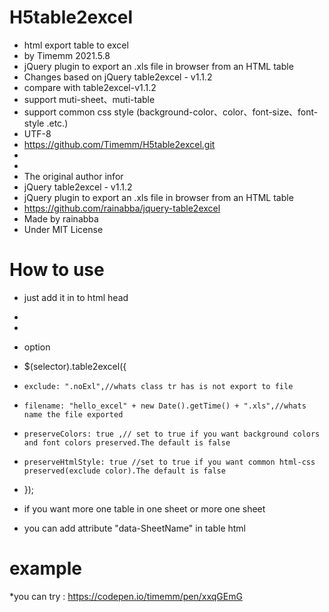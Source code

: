 # H5table2excel
* html export table to excel
 *  by Timemm 2021.5.8
 *  jQuery plugin to export an .xls file in browser from an HTML table
 *  Changes based on jQuery table2excel - v1.1.2
 *  compare with table2excel-v1.1.2
 *  support muti-sheet、muti-table
 *  support common css style (background-color、color、font-size、font-style .etc.)
 *  UTF-8
 *  https://github.com/Timemm/H5table2excel.git
 *  
 *  
 *  The original author infor
 *  jQuery table2excel - v1.1.2
 *  jQuery plugin to export an .xls file in browser from an HTML table
 *  https://github.com/rainabba/jquery-table2excel
 *  Made by rainabba
 *  Under MIT License



 # How to use

 * just add it in to html head
  * <script src="./js/jquery-3.3.1.min.js"></script>
  * <script src="./js/jquery.H5table2excel.js"></script>

 * option
  * $(selector).table2excel({
  *     exclude: ".noExl",//whats class tr has is not export to file
  *     filename: "hello_excel" + new Date().getTime() + ".xls",//whats name the file exported
  *     preserveColors: true ,// set to true if you want background colors and font colors preserved.The default is false
  *     preserveHtmlStyle: true //set to true if you want common html-css preserved(exclude color).The default is false
  * });

 * if you want more one table in one sheet or more one sheet
 * you can add attribute "data-SheetName" in table html

 # example
  *you can try : https://codepen.io/timemm/pen/xxqGEmG